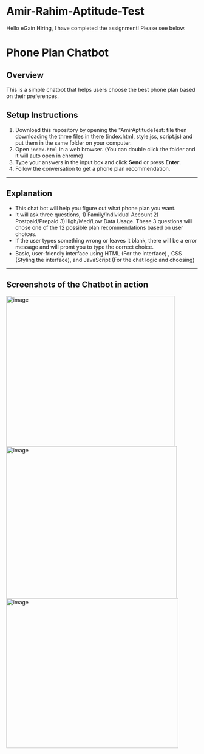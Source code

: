# Amir-Rahim-Aptitude-Test
Hello eGain Hiring, I have completed the assignment! Please see below.
# Phone Plan Chatbot

## Overview
This is a simple chatbot that helps users choose the best phone plan based on their preferences. 

## Setup Instructions
1. Download this repository by opening the "AmirAptitudeTest: file then downloading the three files in there (index.html, style.jss, script.js) and put them in the same folder on your computer. 
2. Open `index.html` in a web browser. (You can double click the folder and it will auto open in chrome)
3. Type your answers in the input box and click **Send** or press **Enter**.  
4. Follow the conversation to get a phone plan recommendation.  

---

## Explanation

- This chat bot will help you figure out what phone plan you want. 
- It will ask three questions, 1) Family/Individual Account 2) Postpaid/Prepaid 3)High/Med/Low Data Usage. These 3 questions will chose one of the 12 possible plan recommendations based on user choices. 
- If the user types something wrong or leaves it blank, there will be a error message and will promt you to type the correct choice.
- Basic, user-friendly interface using HTML (For the interface) , CSS (Styling the interface), and JavaScript (For the chat logic and choosing) 

---

## Screenshots of the Chatbot in action

<img width="443" height="396" alt="image" src="https://github.com/user-attachments/assets/916c4798-68bb-4021-8e3e-d72f5a721fba" />

<img width="449" height="400" alt="image" src="https://github.com/user-attachments/assets/888782f0-3ab6-4c73-8e05-d01bc0b96074" />

<img width="453" height="394" alt="image" src="https://github.com/user-attachments/assets/cf4b12ae-444c-49b2-9242-9edc1d519312" />

